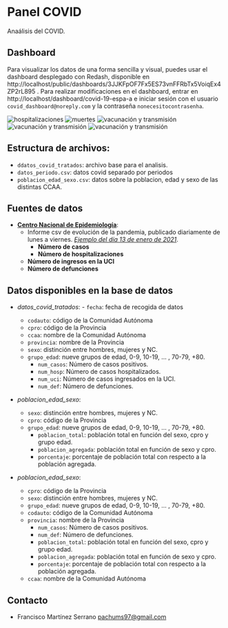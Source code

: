 # Panel COVID
Anaálisis del COVID.


## Dashboard
Para visualizar los datos de una forma sencilla y visual, puedes usar el dashboard desplegado con Redash, disponible en http://localhost/public/dashboards/3JJKFpOF7Fx5ES73vnFFRbTx5VoiqEx4ZP2rL895 . Para realizar modificaciones en el dashboard, entrar en http://localhost/dashboard/covid-19-espa-a e iniciar sesión con el usuario `covid_dashboard@noreply.com` y la contraseña `nonecesitocontrasenha`.

![hospitalizaciones](/imagenes/datos_temporal.png)
![muertes](/imagenes/datos_gedad.png)
![vacunación y transmisión](/imagenes/datos_ccaa.png)
![vacunación y transmisión](/imagenes/datos_sexo.png)
![vacunación y transmisión](/imagenes/mortalidad_vacunacion.png)


## Estructura de archivos:
- `ddatos_covid_tratados`: archivo base para el analisis.
- `datos_periodo.csv`: datos covid separado por periodos
- `poblacion_edad_sexo.csv`: datos sobre la poblacion, edad y sexo de las distintas CCAA.


## Fuentes de datos
- **[Centro Nacional de Epidemiología](https://cnecovid.isciii.es/)**:
    - Informe csv de evolución de la pandemia, publicado diariamente de lunes a viernes. *[Ejemplo del día 13 de enero de 2021](https://cnecovid.isciii.es/covid19/resources/casos_hosp_uci_def_sexo_edad_provres.csv)*.
        - **Número de casos**
        - **Número de hospitalizaciones**
	- **Número de ingresos en la UCI**
	- **Número de defunciones**
    

## Datos disponibles en la base de datos
- *datos_covid_tratados*:
        - `fecha`: fecha de recogida de datos
	- `codauto`: código de la Comunidad Autónoma
	- `cpro`: código de la Provincia
	- `ccaa`: nombre de la Comunidad Autónoma
	- `provincia`: nombre de la Provincia
	- `sexo`: distinción entre hombres, mujeres y NC.
	- `grupo_edad`: nueve grupos de edad, 0-9, 10-19, ... , 70-79, +80.
        - `num_casos`: Número de casos positivos.
        - `num_hosp`: Número de casos hospitalizados.
        - `num_uci`: Número de casos ingresados en la UCI.
        - `num_def`: Número de defunciones.

- *poblacion_edad_sexo*:
	- `sexo`: distinción entre hombres, mujeres y NC.
	- `cpro`: código de la Provincia
	- `grupo_edad`: nueve grupos de edad, 0-9, 10-19, ... , 70-79, +80.
        - `poblacion_total`: población total en función del sexo, cpro y grupo edad.
        - `poblacion_agregada`: población total en función de sexo y cpro.
        - `porcentaje`: porcentaje de población total con respecto a la población agregada.

- *poblacion_edad_sexo*:
	- `cpro`: código de la Provincia
	- `sexo`: distinción entre hombres, mujeres y NC.
	- `grupo_edad`: nueve grupos de edad, 0-9, 10-19, ... , 70-79, +80.
	- `codauto`: código de la Comunidad Autónoma
	- `provincia`: nombre de la Provincia
        - `num_casos`: Número de casos positivos.
        - `num_def`: Número de defunciones.
        - `poblacion_total`: población total en función del sexo, cpro y grupo edad.
        - `poblacion_agregada`: población total en función de sexo y cpro.
        - `porcentaje`: porcentaje de población total con respecto a la población agregada.
	- `ccaa`: nombre de la Comunidad Autónoma

## Contacto 
- Francisco Martínez Serrano <pachums97@gmail.com>